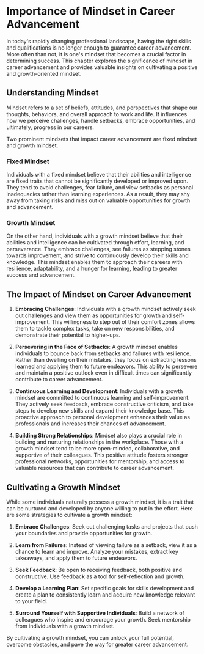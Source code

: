 Importance of Mindset in Career Advancement
=================================================================================================

In today's rapidly changing professional landscape, having the right skills and qualifications is no longer enough to guarantee career advancement. More often than not, it is one's mindset that becomes a crucial factor in determining success. This chapter explores the significance of mindset in career advancement and provides valuable insights on cultivating a positive and growth-oriented mindset.

Understanding Mindset
---------------------

Mindset refers to a set of beliefs, attitudes, and perspectives that shape our thoughts, behaviors, and overall approach to work and life. It influences how we perceive challenges, handle setbacks, embrace opportunities, and ultimately, progress in our careers.

Two prominent mindsets that impact career advancement are fixed mindset and growth mindset.

### Fixed Mindset

Individuals with a fixed mindset believe that their abilities and intelligence are fixed traits that cannot be significantly developed or improved upon. They tend to avoid challenges, fear failure, and view setbacks as personal inadequacies rather than learning experiences. As a result, they may shy away from taking risks and miss out on valuable opportunities for growth and advancement.

### Growth Mindset

On the other hand, individuals with a growth mindset believe that their abilities and intelligence can be cultivated through effort, learning, and perseverance. They embrace challenges, see failures as stepping stones towards improvement, and strive to continuously develop their skills and knowledge. This mindset enables them to approach their careers with resilience, adaptability, and a hunger for learning, leading to greater success and advancement.

The Impact of Mindset on Career Advancement
-------------------------------------------

1. **Embracing Challenges**: Individuals with a growth mindset actively seek out challenges and view them as opportunities for growth and self-improvement. This willingness to step out of their comfort zones allows them to tackle complex tasks, take on new responsibilities, and demonstrate their potential to higher-ups.

2. **Persevering in the Face of Setbacks**: A growth mindset enables individuals to bounce back from setbacks and failures with resilience. Rather than dwelling on their mistakes, they focus on extracting lessons learned and applying them to future endeavors. This ability to persevere and maintain a positive outlook even in difficult times can significantly contribute to career advancement.

3. **Continuous Learning and Development**: Individuals with a growth mindset are committed to continuous learning and self-improvement. They actively seek feedback, embrace constructive criticism, and take steps to develop new skills and expand their knowledge base. This proactive approach to personal development enhances their value as professionals and increases their chances of advancement.

4. **Building Strong Relationships**: Mindset also plays a crucial role in building and nurturing relationships in the workplace. Those with a growth mindset tend to be more open-minded, collaborative, and supportive of their colleagues. This positive attitude fosters stronger professional networks, opportunities for mentorship, and access to valuable resources that can contribute to career advancement.

Cultivating a Growth Mindset
----------------------------

While some individuals naturally possess a growth mindset, it is a trait that can be nurtured and developed by anyone willing to put in the effort. Here are some strategies to cultivate a growth mindset:

1. **Embrace Challenges**: Seek out challenging tasks and projects that push your boundaries and provide opportunities for growth.

2. **Learn from Failures**: Instead of viewing failure as a setback, view it as a chance to learn and improve. Analyze your mistakes, extract key takeaways, and apply them to future endeavors.

3. **Seek Feedback**: Be open to receiving feedback, both positive and constructive. Use feedback as a tool for self-reflection and growth.

4. **Develop a Learning Plan**: Set specific goals for skills development and create a plan to consistently learn and acquire new knowledge relevant to your field.

5. **Surround Yourself with Supportive Individuals**: Build a network of colleagues who inspire and encourage your growth. Seek mentorship from individuals with a growth mindset.

By cultivating a growth mindset, you can unlock your full potential, overcome obstacles, and pave the way for greater career advancement.
